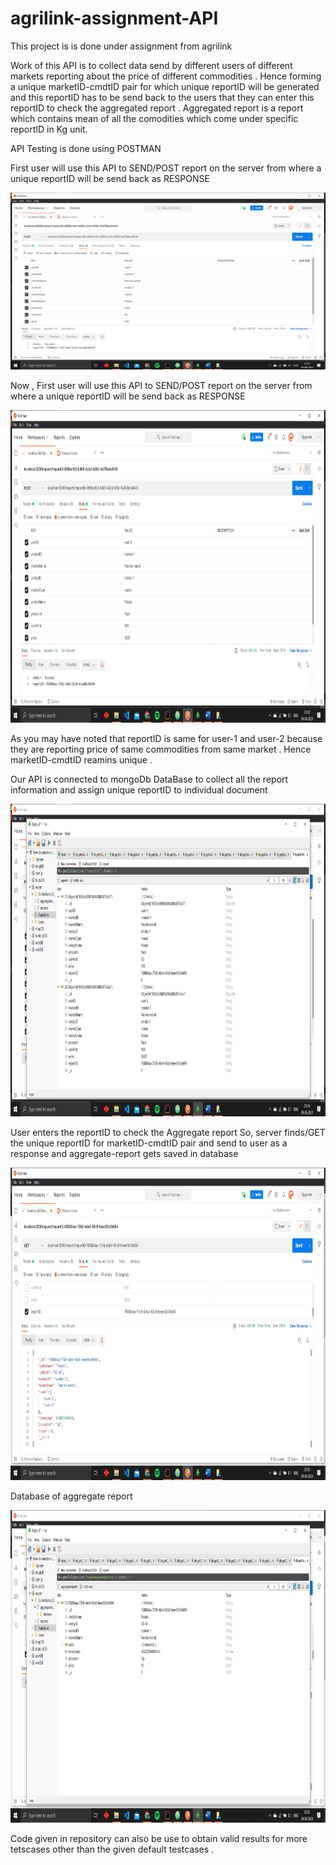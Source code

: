 # agrilink-assignment-API
This project is is done under assignment from agrilink

Work of this API is to collect data send by different users of different markets reporting about
the price of different commodities . Hence forming a unique marketID-cmdtID pair for which unique reportID 
will be generated and this  reportID has to be send back to the users that they can enter this reportID
to check the aggregated report . Aggregated report is a report which contains mean of all the comodities
which come under specific reportID in Kg unit.

API Testing is done using POSTMAN

First user will use this API to SEND/POST report on the server from where a unique reportID will be send
back as RESPONSE

<img src="images/orig-testcase-user1.png" hieght="1000" width="1000">

Now , First user will use this API to SEND/POST report on the server from where a unique reportID will be send
back as RESPONSE

<img src="images/orig-testcase-user2.png" height="500" width="1000">

As you may have noted that reportID is same for user-1 and user-2 because they are reporting price of same commodities
from same market . Hence marketID-cmdtID reamins unique .

Our API is connected to mongoDb DataBase to collect all the report information and assign unique reportID to 
individual document 

<img src="images/orig-testcase-user1&2-database.png" height="500" width="1000">

User enters the reportID to check the Aggregate report 
So, server finds/GET the unique reportID for marketID-cmdtID pair and send to user as a response
and aggregate-report gets saved in database

<img src="images/orig-testcase-aggreport.png" height="500" width="1000">

Database of aggregate report

<img src="images/orig-testcase-aggreport-database.png" height="500" width="1000">

Code given in repository can also be use to obtain valid results for more tetscases other than the given default testcases . 


